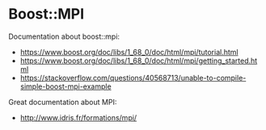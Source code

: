 # Boost::MPI

Documentation about boost::mpi:
- https://www.boost.org/doc/libs/1_68_0/doc/html/mpi/tutorial.html
- https://www.boost.org/doc/libs/1_68_0/doc/html/mpi/getting_started.html
- https://stackoverflow.com/questions/40568713/unable-to-compile-simple-boost-mpi-example

Great documentation about MPI:
- http://www.idris.fr/formations/mpi/
